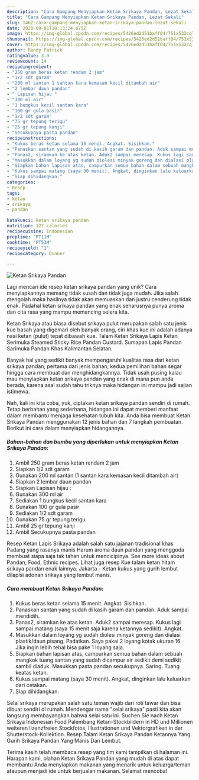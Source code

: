 ```yaml
---
description: "Cara Gampang Menyiapkan Ketan Srikaya Pandan, Lezat Sekali"
title: "Cara Gampang Menyiapkan Ketan Srikaya Pandan, Lezat Sekali"
slug: 1462-cara-gampang-menyiapkan-ketan-srikaya-pandan-lezat-sekali
date: 2020-09-01T10:13:24.675Z
image: https://img-global.cpcdn.com/recipes/5426ed2d51baff04/751x532cq70/ketan-srikaya-pandan-foto-resep-utama.jpg
thumbnail: https://img-global.cpcdn.com/recipes/5426ed2d51baff04/751x532cq70/ketan-srikaya-pandan-foto-resep-utama.jpg
cover: https://img-global.cpcdn.com/recipes/5426ed2d51baff04/751x532cq70/ketan-srikaya-pandan-foto-resep-utama.jpg
author: Randy Patrick
ratingvalue: 3.9
reviewcount: 14
recipeingredient:
- "250 gram beras ketan rendam 2 jam"
- "1/2 sdt garam"
- "200 ml santan 1 santan kara kemasan kecil ditambah air"
- "2 lembar daun pandan"
- " Lapisan hijau "
- "300 ml air"
- "1 bungkus kecil santan kara"
- "100 gr gula pasir"
- "1/2 sdt garam"
- "75 gr tepung terigu"
- "25 gr tepung kanji"
- "Secukupnya pasta pandan"
recipeinstructions:
- "Kukus beras ketan selama 15 menit. Angkat. Sisihkan."
- "Panaskan santan yang sudah di kasih garam dan pandan. Aduk sampai mendidih."
- "Panas2, siramkan ke atas ketan. Aduk2 sampai meresap. Kukus lagi sampai matang (saya 15 menit saja karena ketannya sedikit). Angkat."
- "Masukkan dalam loyang yg sudah diolesi minyak goreng dan dialasi plastik/daun pisang. Padatkan. Saya pakai 2 loyang kotak ukuran 16. Jika ingin lebih tebal bisa pake 1 loyang saja."
- "Siapkan bahan lapisan atas, campurkan semua bahan dalam sebuah mangkok tuang santan yang sudah dicampur air sedikit demi sedikit sambil diaduk. Masukkan pasta pandan secukupnya. Saring. Tuang keatas ketan."
- "Kukus sampai matang (saya 30 menit). Angkat, dinginkan lalu kaluarkan dari cetakan."
- "Siap dihidangkan."
categories:
- Resep
tags:
- ketan
- srikaya
- pandan

katakunci: ketan srikaya pandan 
nutrition: 127 calories
recipecuisine: Indonesian
preptime: "PT11M"
cooktime: "PT53M"
recipeyield: "1"
recipecategory: Dinner

---
```



![Ketan Srikaya Pandan](https://img-global.cpcdn.com/recipes/5426ed2d51baff04/751x532cq70/ketan-srikaya-pandan-foto-resep-utama.jpg)

Lagi mencari ide resep ketan srikaya pandan yang unik? Cara menyiapkannya memang tidak susah dan tidak juga mudah. Jika salah mengolah maka hasilnya tidak akan memuaskan dan justru cenderung tidak enak. Padahal ketan srikaya pandan yang enak seharusnya punya aroma dan cita rasa yang mampu memancing selera kita.

Ketan Srikaya atau biasa disebut srikaya pulut merupakan salah satu jenis kue basah yang digemari oleh banyak orang, ciri khas kue ini adalah adanya nasi ketan (pulut) tepat dibawah kue. Talam Ketan Srikaya Lapis Ketan Serimuka Steamed Sticky Rice Pandan Custard. Sumapan Lapis Pandan Sarimuka Pandan Khas Kalimantan Selatan.

Banyak hal yang sedikit banyak mempengaruhi kualitas rasa dari ketan srikaya pandan, pertama dari jenis bahan, kedua pemilihan bahan segar hingga cara membuat dan menghidangkannya. Tidak usah pusing kalau mau menyiapkan ketan srikaya pandan yang enak di mana pun anda berada, karena asal sudah tahu triknya maka hidangan ini mampu jadi sajian istimewa.


Nah, kali ini kita coba, yuk, ciptakan ketan srikaya pandan sendiri di rumah. Tetap berbahan yang sederhana, hidangan ini dapat memberi manfaat dalam membantu menjaga kesehatan tubuh kita. Anda bisa membuat Ketan Srikaya Pandan menggunakan 12 jenis bahan dan 7 langkah pembuatan. Berikut ini cara dalam menyiapkan hidangannya.

<!--inarticleads1-->

##### Bahan-bahan dan bumbu yang diperlukan untuk menyiapkan Ketan Srikaya Pandan:

1. Ambil 250 gram beras ketan rendam 2 jam
1. Siapkan 1/2 sdt garam
1. Gunakan 200 ml santan (1 santan kara kemasan kecil ditambah air)
1. Siapkan 2 lembar daun pandan
1. Siapkan  Lapisan hijau :
1. Gunakan 300 ml air
1. Sediakan 1 bungkus kecil santan kara
1. Gunakan 100 gr gula pasir
1. Sediakan 1/2 sdt garam
1. Gunakan 75 gr tepung terigu
1. Ambil 25 gr tepung kanji
1. Ambil Secukupnya pasta pandan


Resep Ketan Lapis Srikaya adalah salah satu jajanan tradisional khas Padang yang rasanya manis Harum aroma daun pandan yang menggoda membuat siapa saja tak tahan untuk mencicipinya. See more ideas about Pandan, Food, Ethnic recipes. Lihat juga resep Kue talam ketan hitam srikaya pandan enak lainnya. Jakarta - Ketan kukus yang gurih lembut dilapisi adonan srikaya yang lembut manis. 

<!--inarticleads2-->

##### Cara membuat Ketan Srikaya Pandan:

1. Kukus beras ketan selama 15 menit. Angkat. Sisihkan.
1. Panaskan santan yang sudah di kasih garam dan pandan. Aduk sampai mendidih.
1. Panas2, siramkan ke atas ketan. Aduk2 sampai meresap. Kukus lagi sampai matang (saya 15 menit saja karena ketannya sedikit). Angkat.
1. Masukkan dalam loyang yg sudah diolesi minyak goreng dan dialasi plastik/daun pisang. Padatkan. Saya pakai 2 loyang kotak ukuran 16. Jika ingin lebih tebal bisa pake 1 loyang saja.
1. Siapkan bahan lapisan atas, campurkan semua bahan dalam sebuah mangkok tuang santan yang sudah dicampur air sedikit demi sedikit sambil diaduk. Masukkan pasta pandan secukupnya. Saring. Tuang keatas ketan.
1. Kukus sampai matang (saya 30 menit). Angkat, dinginkan lalu kaluarkan dari cetakan.
1. Siap dihidangkan.


Selai srikaya merupakan salah satu teman wajib dari roti tawar dan bisa dibuat sendiri di rumah. Mendengar nama &#34;selai srikaya&#34; pasti kita akan langsung membayangkan bahwa selai satu ini. Suchen Sie nach Ketan Srikaya Indonesian Food Palembang Ketan-Stockbildern in HD und Millionen weiteren lizenzfreien Stockfotos, Illustrationen und Vektorgrafiken in der Shutterstock-Kollektion. Resep Talam Ketan Srikaya Pandan Ketannya Yang Gurih Srikaya Pandan Yang Manis Dan Lembut. 

Terima kasih telah membaca resep yang tim kami tampilkan di halaman ini. Harapan kami, olahan Ketan Srikaya Pandan yang mudah di atas dapat membantu Anda menyiapkan makanan yang menarik untuk keluarga/teman ataupun menjadi ide untuk berjualan makanan. Selamat mencoba!
